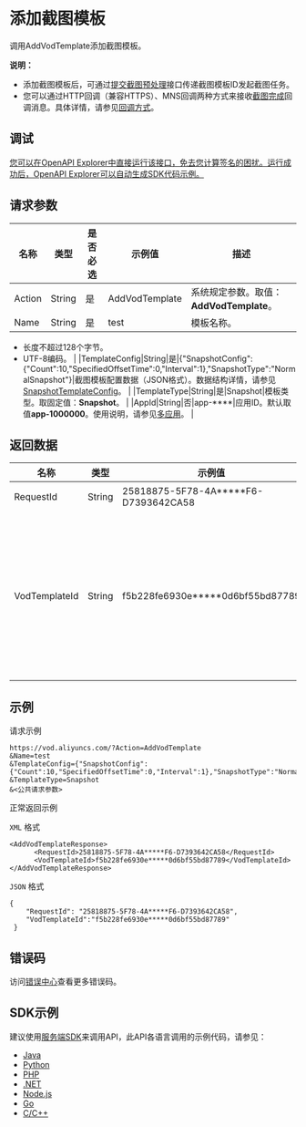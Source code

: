 # 添加截图模板

调用AddVodTemplate添加截图模板。

**说明：**

-   添加截图模板后，可通过[提交截图预处理](~~72213~~)接口传递截图模板ID发起截图任务。
-   您可以通过HTTP回调（兼容HTTPS）、MNS回调两种方式来接收[截图完成](~~57337~~)回调消息。具体详情，请参见[回调方式](~~55627~~)。

## 调试

[您可以在OpenAPI Explorer中直接运行该接口，免去您计算签名的困扰。运行成功后，OpenAPI Explorer可以自动生成SDK代码示例。](https://api.aliyun.com/#product=vod&api=AddVodTemplate&type=RPC&version=2017-03-21)

## 请求参数

|名称|类型|是否必选|示例值|描述|
|--|--|----|---|--|
|Action|String|是|AddVodTemplate|系统规定参数。取值：**AddVodTemplate**。 |
|Name|String|是|test|模板名称。

 -   长度不超过128个字节。
-   UTF-8编码。 |
|TemplateConfig|String|是|\{"SnapshotConfig":\{"Count":10,"SpecifiedOffsetTime":0,"Interval":1\},"SnapshotType":"NormalSnapshot"\}|截图模板配置数据（JSON格式）。数据结构详情，请参见[SnapshotTemplateConfig](~~98618~~)。 |
|TemplateType|String|是|Snapshot|模板类型。取固定值：**Snapshot**。 |
|AppId|String|否|app-\*\*\*\*|应用ID。默认取值**app-1000000**。使用说明，请参见[多应用](~~113600~~)。 |

## 返回数据

|名称|类型|示例值|描述|
|--|--|---|--|
|RequestId|String|25818875-5F78-4A\*\*\*\*\*F6-D7393642CA58|请求ID。 |
|VodTemplateId|String|f5b228fe6930e\*\*\*\*\*0d6bf55bd87789|截图模板ID。可使用[提交媒体截图](~~72213~~)发起截图处理。 |

## 示例

请求示例

```
https://vod.aliyuncs.com/?Action=AddVodTemplate
&Name=test
&TemplateConfig={"SnapshotConfig":{"Count":10,"SpecifiedOffsetTime":0,"Interval":1},"SnapshotType":"NormalSnapshot"}
&TemplateType=Snapshot
&<公共请求参数>
```

正常返回示例

`XML` 格式

```
<AddVodTemplateResponse>
      <RequestId>25818875-5F78-4A*****F6-D7393642CA58</RequestId>
	  <VodTemplateId>f5b228fe6930e*****0d6bf55bd87789</VodTemplateId>
</AddVodTemplateResponse>
```

`JSON` 格式

```
{
    "RequestId": "25818875-5F78-4A*****F6-D7393642CA58",
    "VodTemplateId":"f5b228fe6930e*****0d6bf55bd87789"
 }
```

## 错误码

访问[错误中心](https://error-center.alibabacloud.com/status/product/vod)查看更多错误码。

## SDK示例

建议使用[服务端SDK](~~101789~~)来调用API，此API各语言调用的示例代码，请参见：

-   [Java](~~61063~~)
-   [Python](~~61054~~)
-   [PHP](~~61069~~)
-   [.NET](~~84750~~)
-   [Node.js](~~101396~~)
-   [Go](~~101411~~)
-   [C/C++](~~101261~~)

